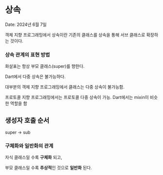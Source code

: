 # 상속

Date: 2024년 6월 7일

객체 지향 프로그래밍에서 상속이란 기존의 클래스를 상속을 통해 서브 클래스로 확장하는 것이다.

### 상속 관계의 표현 방법

화살표는 항상 부모 클래스(super)를 향한다.

Dart에서 다중 상속은 불가능하다.

대부분의 객체 지향 프로그래밍에서 클래스는 다중 상속이 불가능함.

프로토콜 지향 프로그래밍에서는 프로토콜 다중 상속이 가능. Dart에서는 mixin이 비슷한 역할을 함

## 생성자 호출 순서

super → sub

### 구체화와 일반화의 관계

자식 클래스일 수록 **구체화** 되고,

부모 클래스일 수록 **추상적**인 것으로 **일반화** 된다.
